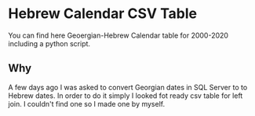 # Hebrew Calendar CSV Table
You can find here Geoergian-Hebrew Calendar table for 2000-2020 including a python script.

## Why
A few days ago I was asked to convert Georgian dates in SQL Server to to Hebrew dates. In order to do it simply I looked fot ready csv table for left join. I couldn't find one so I made one by myself. 
